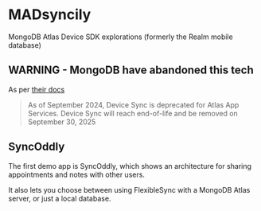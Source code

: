# MADsyncily
MongoDB Atlas Device SDK explorations (formerly the Realm mobile database)

## WARNING - MongoDB have abandoned this tech
As per [their docs](https://www.mongodb.com/docs/atlas/app-services/sync/device-sync-deprecation/)

>As of September 2024, Device Sync is deprecated for Atlas App Services. Device Sync will reach end-of-life and be removed on September 30, 2025

## SyncOddly
The first demo app is SyncOddly, which shows an architecture for sharing appointments and notes with other users.

It also lets you choose between using FlexibleSync with a MongoDB Atlas server, or just a local database.
